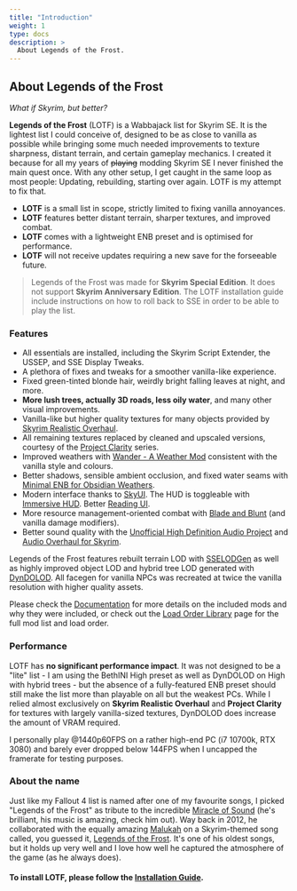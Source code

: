```yaml
---
title: "Introduction"
weight: 1
type: docs
description: >
  About Legends of the Frost.
---
```


## About Legends of the Frost

*What if Skyrim, but better?*

**Legends of the Frost** (LOTF) is a Wabbajack list for Skyrim SE. It is the lightest list I could conceive of, designed to be as close to vanilla as possible while bringing some much needed improvements to texture sharpness, distant terrain, and certain gameplay mechanics. I created it because for all my years of ~~playing~~ modding Skyrim SE I never finished the main quest once. With any other setup, I get caught in the same loop as most people: Updating, rebuilding, starting over again. LOTF is my attempt to fix that.

- **LOTF** is a small list in scope, strictly limited to fixing vanilla annoyances.
- **LOTF** features better distant terrain, sharper textures, and improved combat.
- **LOTF** comes with a lightweight ENB preset and is optimised for performance.
- **LOTF** will not receive updates requiring a new save for the forseeable future.

> Legends of the Frost was made for **Skyrim Special Edition**. It does not support **Skyrim Anniversary Edition**. The LOTF installation guide include instructions on how to roll back to SSE in order to be able to play the list.

### Features

- All essentials are installed, including the Skyrim Script Extender, the USSEP, and SSE Display Tweaks.
- A plethora of fixes and tweaks for a smoother vanilla-like experience.
- Fixed green-tinted blonde hair, weirdly bright falling leaves at night, and more.
- **More lush trees, actually 3D roads, less oily water**, and many other visual improvements.
- Vanilla-like but higher quality textures for many objects provided by [Skyrim Realistic Overhaul](https://www.moddb.com/mods/skyrim-realistic-overhaul).
- All remaining textures replaced by cleaned and upscaled versions, courtesy of the [Project Clarity](https://www.nexusmods.com/skyrimspecialedition/users/34739755?tab=user+files) series.
- Improved weathers with [Wander - A Weather Mod](https://www.nexusmods.com/skyrimspecialedition/mods/24439) consistent with the vanilla style and colours.
- Better shadows, sensible ambient occlusion, and fixed water seams with [Minimal ENB for Obsidian Weathers](https://www.nexusmods.com/skyrimspecialedition/mods/37098).
- Modern interface thanks to [SkyUI](https://www.nexusmods.com/skyrimspecialedition/mods/12604). The HUD is toggleable with [Immersive HUD](https://www.nexusmods.com/skyrimspecialedition/mods/12440). Better [Reading UI](https://imgsli.com/NzAzOTc).
- More resource management-oriented combat with [Blade and Blunt](https://www.nexusmods.com/skyrimspecialedition/mods/34549) (and vanilla damage modifiers).
- Better sound quality with the [Unofficial High Definition Audio Project](https://www.nexusmods.com/skyrimspecialedition/mods/18115) and [Audio Overhaul for Skyrim](https://www.nexusmods.com/skyrimspecialedition/mods/12466).

Legends of the Frost features rebuilt terrain LOD with [SSELODGen](https://stepmodifications.org/forum/topic/13451-xlodgen-terrain-lod-beta-84-for-fnv-fo3-fo4-fo4vr-tes5-sse-tes5vr-enderal-enderalse/?ct=1629204990) as well as highly improved object LOD and hybrid tree LOD generated with [DynDOLOD](https://www.nexusmods.com/skyrimspecialedition/mods/32382). All facegen for vanilla NPCs was recreated at twice the vanilla resolution with higher quality assets.

Please check the [Documentation](/lotf/documentation/) for more details on the included mods and why they were included, or check out the [Load Order Library](https://loadorderlibrary.com/lists/legends-of-the-frost) page for the full mod list and load order.

### Performance

LOTF has **no significant performance impact**. It was not designed to be a "lite" list -  I am using the BethINI High preset as well as DynDOLOD on High with hybrid trees - but the absence of a fully-featured ENB preset should still make the list more than playable on all but the weakest PCs. While I relied almost exclusively on **Skyrim Realistic Overhaul** and **Project Clarity** for textures with largely vanilla-sized textures, DynDOLOD does increase the amount of VRAM required.

I personally play @1440p60FPS on a rather high-end PC (i7 10700k, RTX 3080) and barely ever dropped below 144FPS when I uncapped the framerate for testing purposes.

### About the name

Just like my Fallout 4 list is named after one of my favourite songs, I picked "Legends of the Frost" as tribute to the incredible [Miracle of Sound](https://www.youtube.com/channel/UCSfoxYTlCPFfglckBLrjpsA) (he's brilliant, his music is amazing, check him out). Way back in 2012, he collaborated with the equally amazing [Malukah](https://www.youtube.com/user/malufenix) on a Skyrim-themed song called, you guessed it, [Legends of the Frost](https://www.youtube.com/watch?v=0FLQ4rACE-0). It's one of his oldest songs, but it holds up very well and I love how well he captured the atmosphere of the game (as he always does).

#### To install LOTF, please follow the [Installation Guide](/lotf/installation/).